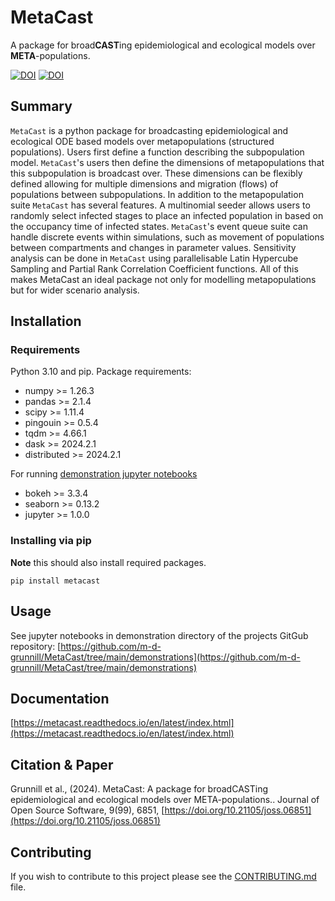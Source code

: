 # MetaCast


A package for broad**CAST**ing epidemiological and ecological models over **META**-populations.

[![DOI](https://zenodo.org/badge/DOI/10.5281/zenodo.12735031.svg)](https://doi.org/10.5281/zenodo.12735031) [![DOI](https://joss.theoj.org/papers/10.21105/joss.06851/status.svg)](https://doi.org/10.21105/joss.06851)


## Summary

`MetaCast` is a python package for broadcasting epidemiological and ecological ODE based models
over metapopulations (structured populations). Users first define a function describing the
subpopulation model. `MetaCast`'s users then define the dimensions of metapopulations that this
subpopulation is broadcast over. These dimensions can be flexibly defined allowing for multiple
dimensions and migration (flows) of populations between subpopulations. In addition to the 
metapopulation suite `MetaCast` has several features. A multinomial seeder allows users to randomly
 select infected stages to place an infected population in based on the occupancy time of infected
states. `MetaCast`'s event queue suite can handle discrete events within simulations, such as 
movement of populations between compartments and changes in parameter values. Sensitivity 
analysis can be done in `MetaCast` using parallelisable Latin Hypercube Sampling and Partial Rank Correlation Coefficient
functions. All of this makes MetaCast an ideal package not only for modelling metapopulations but
for wider scenario analysis.

## Installation
### Requirements

Python 3.10 and pip.
Package requirements:
* numpy >= 1.26.3
* pandas >= 2.1.4
* scipy >= 1.11.4
* pingouin >= 0.5.4
* tqdm >= 4.66.1
* dask >= 2024.2.1
* distributed >= 2024.2.1

For running [demonstration jupyter notebooks](https://github.com/m-d-grunnill/MetaCast/tree/main/demonstrations)
* bokeh >= 3.3.4
* seaborn >= 0.13.2
* jupyter >= 1.0.0

### Installing via pip
**Note** this should also install required packages.
```
pip install metacast
```



## Usage
See jupyter notebooks in demonstration directory of the projects GitGub repository:
[https://github.com/m-d-grunnill/MetaCast/tree/main/demonstrations](https://github.com/m-d-grunnill/MetaCast/tree/main/demonstrations)

## Documentation
[https://metacast.readthedocs.io/en/latest/index.html](https://metacast.readthedocs.io/en/latest/index.html)

## Citation & Paper
Grunnill et al., (2024). MetaCast: A package for broadCASTing epidemiological and ecological models over META-populations.. Journal of Open Source Software, 9(99), 6851, [https://doi.org/10.21105/joss.06851](https://doi.org/10.21105/joss.06851)

## Contributing
If you wish to contribute to this project please see the [CONTRIBUTING.md](https://github.com/m-d-grunnill/MetaCast/blob/main/CONTRIBUTING.md) file.
